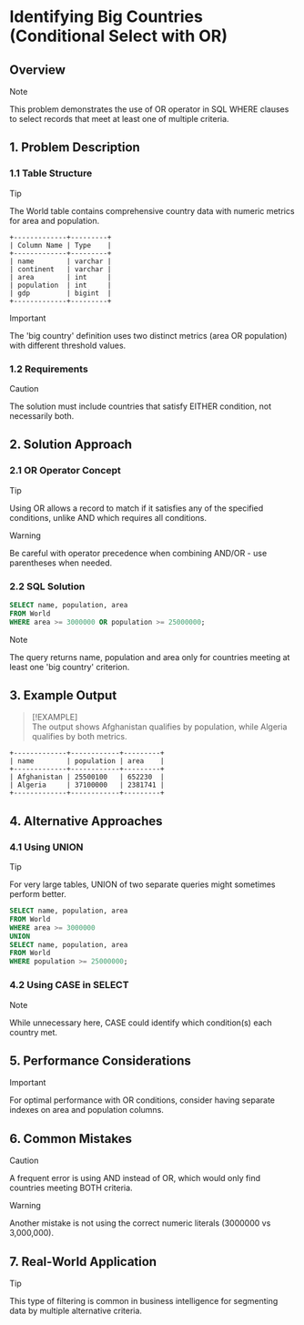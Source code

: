 # Identifying Big Countries (Conditional Select with OR)

## Overview

> [!NOTE]  
> This problem demonstrates the use of OR operator in SQL WHERE clauses to select records that meet at least one of multiple criteria.

## 1. Problem Description

### 1.1 Table Structure

> [!TIP]  
> The World table contains comprehensive country data with numeric metrics for area and population.

```
+-------------+---------+
| Column Name | Type    |
+-------------+---------+
| name        | varchar |
| continent   | varchar |
| area        | int     |
| population  | int     |
| gdp         | bigint  |
+-------------+---------+
```

> [!IMPORTANT]  
> The 'big country' definition uses two distinct metrics (area OR population) with different threshold values.

### 1.2 Requirements

> [!CAUTION]  
> The solution must include countries that satisfy EITHER condition, not necessarily both.

## 2. Solution Approach

### 2.1 OR Operator Concept

> [!TIP]  
> Using OR allows a record to match if it satisfies any of the specified conditions, unlike AND which requires all conditions.

> [!WARNING]  
> Be careful with operator precedence when combining AND/OR - use parentheses when needed.

### 2.2 SQL Solution

```sql
SELECT name, population, area
FROM World
WHERE area >= 3000000 OR population >= 25000000;
```

> [!NOTE]  
> The query returns name, population and area only for countries meeting at least one 'big country' criterion.

## 3. Example Output

> [!EXAMPLE]  
> The output shows Afghanistan qualifies by population, while Algeria qualifies by both metrics.

```
+-------------+------------+---------+
| name        | population | area    |
+-------------+------------+---------+
| Afghanistan | 25500100   | 652230  |
| Algeria     | 37100000   | 2381741 |
+-------------+------------+---------+
```

## 4. Alternative Approaches

### 4.1 Using UNION

> [!TIP]  
> For very large tables, UNION of two separate queries might sometimes perform better.

```sql
SELECT name, population, area
FROM World
WHERE area >= 3000000
UNION
SELECT name, population, area
FROM World
WHERE population >= 25000000;
```

### 4.2 Using CASE in SELECT

> [!NOTE]  
> While unnecessary here, CASE could identify which condition(s) each country met.

## 5. Performance Considerations

> [!IMPORTANT]  
> For optimal performance with OR conditions, consider having separate indexes on area and population columns.

## 6. Common Mistakes

> [!CAUTION]  
> A frequent error is using AND instead of OR, which would only find countries meeting BOTH criteria.

> [!WARNING]  
> Another mistake is not using the correct numeric literals (3000000 vs 3,000,000).

## 7. Real-World Application

> [!TIP]  
> This type of filtering is common in business intelligence for segmenting data by multiple alternative criteria.
